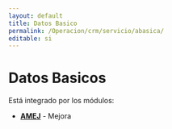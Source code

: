 ```yaml
---
layout: default
title: Datos Basico
permalink: /Operacion/crm/servicio/abasica/
editable: si
---
```


# Datos Basicos

Está integrado por los módulos:

* [**AMEJ**](http://docs.oasiscom.com/Operacion/crm/servicio/abasica/amej) - Mejora 